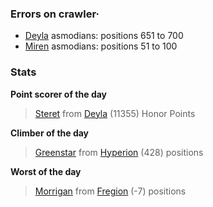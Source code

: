 ### Errors on crawler·
- [Deyla](/#/ranking/Deyla) asmodians: positions 651 to 700
- [Miren](/#/ranking/Miren) asmodians: positions 51 to 100


### Stats

**Point scorer of the day**
>[Steret](/#/character/Deyla/545942) from [Deyla](/#/ranking/Deyla)  (11355) Honor Points


**Climber of the day**
>[Greenstar](/#/character/Hyperion/87889) from [Hyperion](/#/ranking/Hyperion)  (428) positions


**Worst of the day**
>[Morrigan](/#/character/Fregion/2021) from [Fregion](/#/ranking/Fregion)  (-7) positions


